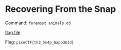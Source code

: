 # Recovering From the Snap

Command: `foremost animals.dd`

[flag file](output/jpg/00005861.jpg)

Flag: `picoCTF{th3_5n4p_happ3n3d}`